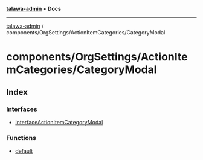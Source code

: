 [**talawa-admin**](../../../../README.md) • **Docs**

***

[talawa-admin](../../../../modules.md) / components/OrgSettings/ActionItemCategories/CategoryModal

# components/OrgSettings/ActionItemCategories/CategoryModal

## Index

### Interfaces

- [InterfaceActionItemCategoryModal](interfaces/InterfaceActionItemCategoryModal.md)

### Functions

- [default](functions/default.md)
